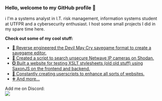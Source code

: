 ### Hello, welcome to my GitHub profile 👋

ℹ️ I'm a systems analyst in I.T. risk management, information systems student at UTFPR and a cybersecurity enthusiast. I host some small projects I did in my spare time here.

**Check out some of my cool stuff:**  
- [💾 Reverse engineered the Devil May Cry savegame format to create a savegame editor.](https://github.com/joaovitorbf/dmcsaveeditor)
- [🎥 Created a script to search unsecure Netwave IP cameras on Shodan.](https://github.com/joaovitorbf/nwam)
- [❎ Built a website for testing XSLT stylesheets (old old stuff) using SaxonJS on the frontend and backend.](https://github.com/joaovitorbf/xslt.info)
- [📜 Constantly creating userscripts to enhance all sorts of websites.](https://github.com/joaovitorbf/userscripts)
- [➕ And more...](https://github.com/joaovitorbf?tab=repositories&q=&type=&language=&sort=stargazers)

Add me on Discord:  
![](https://dcbadge.vercel.app/api/shield/132835479497211904)

